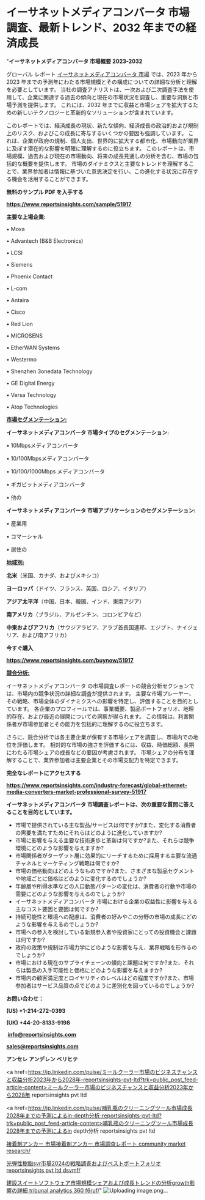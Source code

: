 # イーサネットメディアコンバータ 市場調査、最新トレンド、2032 年までの経済成長

"<strong>イーサネットメディアコンバータ 市場概要 2023-2032</strong>

グローバル レポート <a href=https://www.reportsinsights.com/sample/51917>イーサネットメディアコンバータ 市場</a> では、2023 年から 2023 年までの予測年にわたる市場規模とその構成についての詳細な分析と理解を必要としています。 当社の調査アナリストは、一次および二次調査手法を使用して、企業に関連する過去の傾向と現在の市場状況を調査し、重要な洞察と市場予測を提供します。 これには、2032 年までに収益と市場シェアを拡大​​するための新しいテクノロジーと革新的なソリューションが含まれています。

このレポートでは、経済成長の現状、新たな傾向、経済成長の政治的および規制上のリスク、およびこの成長に寄与するいくつかの要因も強調しています。 これは、企業が政府の規制、個人支出、世界的に拡大する都市化、市場動向が業界に及ぼす潜在的な影響を明確に理解するのに役立ちます。 このレポートは、市場規模、過去および現在の市場動向、将来の成長見通しの分析を含む、市場の包括的な概要を提供します。 市場のダイナミクスと主要なトレンドを理解することで、業界参加者は情報に基づいた意思決定を行い、この進化する状況に存在する機会を活用することができます。

<strong><b>無料のサンプル PDF を入手する</b></strong>

<a href=https://www.reportsinsights.com/sample/51917><strong><u>https://www.reportsinsights.com/sample/51917</u></strong></a>

<strong>主要な上場企業:</strong>

• Moxa

• Advantech (B&B Electronics)

• LCSI

• Siemens

• Phoenix Contact

• L-com

• Antaira

• Cisco

• Red Lion

• MICROSENS

• EtherWAN Systems

• Westermo

• Shenzhen 3onedata Technology

• GE Digital Energy

• Versa Technology

• Atop Technologies

<strong><u>市場セグメンテーション</u></strong><strong><u>:</u></strong>

<strong>イーサネットメディアコンバータ 市場タイプのセグメンテーション:</strong>

• 10Mbpsメディアコンバータ

• 10/100Mbpsメディアコンバータ

• 10/100/1000Mbps メディアコンバータ

• ギガビットメディアコンバータ

• 他の

<strong>イーサネットメディアコンバータ 市場アプリケーションのセグメンテーション:</strong>

• 産業用

• コマーシャル

• 居住の

<strong><u>地域別</u></strong><strong><u>:</u></strong>

<strong>北米</strong>（米国、カナダ、およびメキシコ）

<strong>ヨーロッパ</strong>（ドイツ、フランス、英国、ロシア、イタリア）

<strong>アジア太平洋</strong>（中国、日本、韓国、インド、東南アジア）

<strong>南アメリカ</strong>（ブラジル、アルゼンチン、コロンビアなど）

<strong>中東およびアフリカ</strong>（サウジアラビア、アラブ首長国連邦、エジプト、ナイジェリア、および南アフリカ）

<strong>今すぐ購入</strong>

<a href=https://www.reportsinsights.com/buynow/51917><strong><u>https://www.reportsinsights.com/buynow/51917</u></strong></a>

<strong><u>競合分析:</u></strong>

イーサネットメディアコンバータ の市場調査レポートの競合分析セクションでは、市場内の競争状況の詳細な調査が提供されます。 主要な市場プレーヤー、その戦略、市場全体のダイナミクスへの影響を特定し、評価することを目的としています。 各企業のプロフィールでは、事業概要、製品ポートフォリオ、地理的存在、および最近の展開についての洞察が得られます。 この情報は、利害関係者が市場参加者とその能力を包括的に理解するのに役立ちます。

さらに、競合分析では各主要企業が保有する市場シェアを調査し、市場内での地位を評価します。 相対的な市場の強さを評価するには、収益、時価総額、長期にわたる市場シェアの成長などの要因が考慮されます。 市場シェアの分布を理解することで、業界参加者は主要企業とその市場支配力を特定できます。

<strong>完全なレポートにアクセスする</strong>

<a href=https://www.reportsinsights.com/industry-forecast/global-ethernet-media-converters-market-professional-survey-51917><strong><u><b>https://www.reportsinsights.com/industry-forecast/global-ethernet-media-converters-market-professional-survey-51917</b></u></strong></a>

<strong><b>イーサネットメディアコンバータ 市場調査レポートは、次の重要な質問に答えることを目的としています。</b></strong>
<ul>
  <li>市場で提供されている主な製品/サービスは何ですか?また、変化する消費者の需要を満たすためにそれらはどのように進化していますか?</li>
  <li>市場に影響を与える主要な技術進歩と革新は何ですか?また、それらは競争環境にどのような影響を与えますか?</li>
  <li>市場関係者がターゲット層に効果的にリーチするために採用する主要な流通チャネルとマーケティング戦略は何ですか?</li>
  <li>市場の価格動向はどのようなものですか?また、さまざまな製品セグメントや地域ごとに価格はどのように変化するのでしょうか?</li>
  <li>年齢層や所得水準などの人口動態パターンの変化は、消費者の行動や市場の需要にどのような影響を与えるのでしょうか?</li>
  <li>イーサネットメディアコンバータ 市場における企業の収益性に影響を与える主なコスト要因と要因は何ですか?</li>
  <li>持続可能性と環境への配慮は、消費者の好みやこの分野の市場の成長にどのような影響を与えるのでしょうか?</li>
  <li>市場への参入を検討している新規参入者や投資家にとっての投資機会と課題は何ですか?</li>
  <li>政府の政策や規制は市場力学にどのような影響を与え、業界戦略を形作るのでしょうか?</li>
  <li>市場における現在のサプライチェーンの傾向と課題は何ですか?また、それらは製品の入手可能性と価格にどのような影響を与えますか?</li>
  <li>市場内の顧客満足度とロイヤリティのレベルはどの程度ですか?また、市場参加者はサービス品質の点でどのように差別化を図っているのでしょうか?</li>
</ul>
<strong>お問い合わせ：</strong>

<strong>(US) +1-214-272-0393</strong>

<strong>(UK) +44-20-8133-9198</strong>

<strong> </strong><a href=info@reportsinsights.com><strong><u>info@reportsinsights.com</u></strong></a>

<a href=sales@reportsinsights.com><strong><u>sales@reportsinsights.com</u></strong></a>

<strong>アンセレ アンデレン ベリヒテ</strong>

<a href=https://jp.linkedin.com/pulse/ミールクーラー市場のビジネスチャンスと収益分析2023年から2028年-reportsinsights-pvt-ltd?trk=public_post_feed-article-content>ミールクーラー市場のビジネスチャンスと収益分析2023年から2028年 reportsinsights pvt ltd</a>

<a href=https://jp.linkedin.com/pulse/哺乳瓶のクリーニングツール市場成長2028年までの予測によるin-depth分析-reportsinsights-pvt-ltd?trk=public_post_feed-article-content>哺乳瓶のクリーニングツール市場成長2028年までの予測によるin depth分析 reportsinsights pvt ltd</a>

<a href=https://www.linkedin.com/pulse/接着剤アンカー-市場接着剤アンカー-市場調査レポート-community-market-research/>接着剤アンカー 市場接着剤アンカー 市場調査レポート community market research/</a>

<a href=https://www.linkedin.com/pulse/光弾性樹脂svr市場2024の戦略調査およびベストポートフォリオ-reportsinsights-pvt-ltd-dsvmf/>光弾性樹脂svr市場2024の戦略調査およびベストポートフォリオ reportsinsights pvt ltd dsvmf/</a>

<a href=https://www.linkedin.com/pulse/建設スイートソフトウェア市場規模シェアおよび成長トレンドの分析growth影響の詳細-tribunal-analytics-360-f6ruf/>建設スイートソフトウェア市場規模シェアおよび成長トレンドの分析growth影響の詳細 tribunal analytics 360 f6ruf/</a>"
![Uploading image.png…]()

